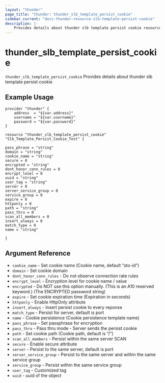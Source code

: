 ```yaml
---
layout: "thunder"
page_title: "thunder: thunder_slb_template_persist_cookie"
sidebar_current: "docs-thunder-resource-slb-template-persist-cookie"
description: |-
	Provides details about thunder slb template persist cookie resource for A10
---
```


# thunder\_slb\_template\_persist\_cookie

`thunder_slb_template_persist_cookie` Provides details about thunder slb template persist cookie
## Example Usage


```hcl
provider "thunder" {
    address  = "${var.address}"
    username = "${var.username}"  
    password = "${var.password}"
}

resource "thunder_slb_template_persist_cookie" "Slb_Template_Persist_Cookie_Test" {

pass_phrase = "string"
domain = "string"
cookie_name = "string"
secure = 0
encrypted = "string"
dont_honor_conn_rules = 0
encrypt_level = 0
uuid = "string"
user_tag = "string"
server = 0
server_service_group = 0
service_group = 0
expire = 0
httponly = 0
path = "string"
pass_thru = 0
scan_all_members = 0
insert_always = 0
match_type = 0
name = "string"
 
}
```

## Argument Reference

* `cookie_name` - Set cookie name (Cookie name, default “sto-id”)
* `domain` - Set cookie domain
* `dont_honor_conn_rules` - Do not observe connection rate rules
* `encrypt_level` - Encryption level for cookie name / value
* `encrypted` - Do NOT use this option manually. (This is an A10 reserved keyword.) (The ENCRYPTED password string)
* `expire` - Set cookie expiration time (Expiration in seconds)
* `httponly` - Enable HttpOnly attribute
* `insert_always` - Insert persist cookie to every reponse
* `match_type` - Persist for server, default is port
* `name` - Cookie persistence (Cookie persistence template name)
* `pass_phrase` - Set passphrase for encryption
* `pass_thru` - Pass thru mode - Server sends the persist cookie
* `path` - Set cookie path (Cookie path, default is “/”)
* `scan_all_members` - Persist within the same server SCAN
* `secure` - Enable secure attribute
* `server` - Persist to the same server, default is port
* `server_service_group` - Persist to the same server and within the same service group
* `service_group` - Persist within the same service group
* `user_tag` - Customized tag
* `uuid` - uuid of the object

